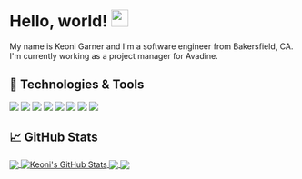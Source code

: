 # Hello, world! <img src="https://raw.githubusercontent.com/MartinHeinz/MartinHeinz/master/wave.gif" width="30px">

My name is Keoni Garner and I'm a software engineer from Bakersfield, CA. I'm currently working as a project manager for Avadine. 

## 🔧 Technologies & Tools
![](https://img.shields.io/badge/Editor-VS_Code-informational?style=flat&logo=visual-studio-code&logoColor=white&color=2bbc8a)
![](https://img.shields.io/badge/Python-informational?style=flat&logo=python&logoColor=white&color=2bbc8a)
![](https://img.shields.io/badge/JavaScript-informational?style=flat&logo=javascript&logoColor=white&color=2bbc8a)
![](https://img.shields.io/badge/React-informational?style=flat&logo=React.js&logoColor=white&color=2bbc8a)
![](https://img.shields.io/badge/Shell-Bash-informational?style=flat&logo=gnu-bash&logoColor=white&color=2bbc8a)
![](https://img.shields.io/badge/Tools-PostgreSQL-informational?style=flat&logo=postgresql&logoColor=white&color=2bbc8a)
![](https://img.shields.io/badge/Tools-Docker-informational?style=flat&logo=docker&logoColor=white&color=2bbc8a)
![](https://img.shields.io/badge/Tools-Kubernetes-informational?style=flat&logo=kubernetes&logoColor=white&color=2bbc8a)

## &#x1f4c8; GitHub Stats

<a href="https://github.com/KeoniGarner/KeoniGarner">
  <img align="center" src="https://github-readme-stats.vercel.app/api/top-langs/?username=KeoniGarner&hide=java,html&title_color=ffffff&text_color=c9cacc&icon_color=2bbc8a&bg_color=1d1f21" />
</a>
<a href="https://github.com/KeoniGarner/KeoniGarner">
  <img align="center" src="https://github-readme-stats.vercel.app/api?username=KeoniGarner&show_icons=true&line_height=33&count_private=true&title_color=ffffff&text_color=c9cacc&icon_color=2bbc8a&bg_color=1d1f21" alt="Keoni's GitHub Stats" />
</a>

<a href="https://github.com/KeoniGarner/Stopwatch">
  <img align="center" src="https://github-readme-stats.vercel.app/api/pin/?username=KeoniGarner&repo=Stopwatch&title_color=ffffff&text_color=c9cacc&icon_color=2bbc8a&bg_color=1d1f21" />
</a>


<a href="https://github.com/KeoniGarner/javascript-algorithms">
  <img align="center" src="https://github-readme-stats.vercel.app/api/pin/?username=KeoniGarner&repo=javascript-algorithms&title_color=ffffff&text_color=c9cacc&icon_color=2bbc8a&bg_color=1d1f21" />
</a>    
<!--
- 🔭 I’m currently working on ...
- 🌱 I’m currently learning ...
- 👯 I’m looking to collaborate on ...
- 🤔 I’m looking for help with ...
- 💬 Ask me about ...
- 📫 How to reach me: ...
- 😄 Pronouns: ...
- ⚡ Fun fact: ...
-->
